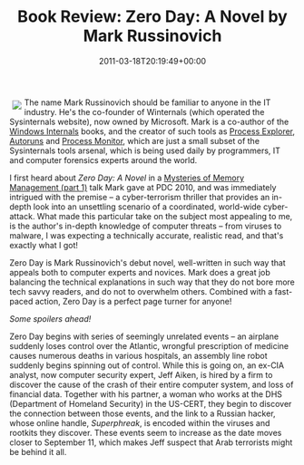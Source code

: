 ﻿---
title: 'Book Review: Zero Day: A Novel by Mark Russinovich'
date: 2011-03-18T20:19:49+00:00
---
[<img style="float: left; padding: 5px" src="http://i2.wp.com/ecx.images-amazon.com/images/I/51s-8x8YWEL._SL160_.jpg?resize=107%2C160" />](http://www.amazon.com/Zero-Day-Novel-Mark-Russinovich/dp/031261246X?SubscriptionId=AKIAI4TIA44MOSRMVWNA&tag=inabs-20)The name Mark Russinovich should be familiar to anyone in the IT industry. He's the co-founder of Winternals (which operated the Sysinternals website), now owned by Microsoft. Mark is a co-author of the <a href="http://amzn.to/eKaXDx" target="_blank">Windows Internals</a> books, and the creator of such tools as <a href="http://technet.microsoft.com/en-us/sysinternals/bb896653" target="_blank">Process Explorer</a>, <a href="http://technet.microsoft.com/en-us/sysinternals/bb963902" target="_blank">Autoruns</a> and <a href="http://technet.microsoft.com/en-us/sysinternals/bb896645" target="_blank">Process Monitor</a>, which are just a small subset of the Sysinternals tools arsenal, which is being used daily by programmers, IT and computer forensics experts around the world.

<!-- more -->

I first heard about *Zero Day: A Novel* in a <a href="http://player.microsoftpdc.com/Session/1689962d-dea2-48bd-80d8-96e954fa5329" target="_blank">Mysteries of Memory Management (part 1)</a> talk Mark gave at PDC 2010, and was immediately intrigued with the premise &ndash; a cyber-terrorism thriller that provides an in-depth look into an unsettling scenario of a coordinated, world-wide cyber-attack. What made this particular take on the subject most appealing to me, is the author's in-depth knowledge of computer threats &ndash; from viruses to malware, I was expecting a technically accurate, realistic read, and that's exactly what I got!

Zero Day is Mark Russinovich's debut novel, well-written in such way that appeals both to computer experts and novices. Mark does a great job balancing the technical explanations in such way that they do not bore more tech savvy readers, and do not to overwhelm others. Combined with a fast-paced action, Zero Day is a perfect page turner for anyone!

_Some spoilers ahead!_

Zero Day begins with series of seemingly unrelated events &ndash; an airplane suddenly loses control over the Atlantic, wrongful prescription of medicine causes numerous deaths in various hospitals, an assembly line robot suddenly begins spinning out of control. While this is going on, an ex-CIA analyst, now computer security expert, Jeff Aiken, is hired by a firm to discover the cause of the crash of their entire computer system, and loss of financial data. Together with his partner, a woman who works at the DHS (Department of Homeland Security) in the US-CERT, they begin to discover the connection between those events, and the link to a Russian hacker, whose online handle, _Superphreak_, is encoded within the viruses and rootkits they discover. These events seem to increase as the date moves closer to September 11, which makes Jeff suspect that Arab terrorists might be behind it all.

